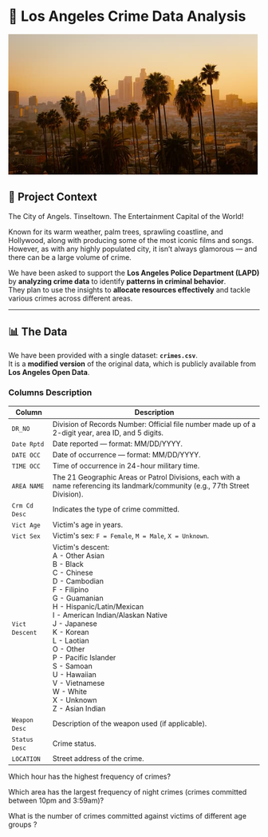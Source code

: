 # 🌴 Los Angeles Crime Data Analysis

![Los Angeles Skyline](la_skyline.jpg)


## 🎯 Project Context

The City of Angels. Tinseltown. The Entertainment Capital of the World!

Known for its warm weather, palm trees, sprawling coastline, and Hollywood, along with producing some of the most iconic films and songs.  
However, as with any highly populated city, it isn’t always glamorous — and there can be a large volume of crime. 

We have been asked to support the **Los Angeles Police Department (LAPD)** by **analyzing crime data** to identify **patterns in criminal behavior**.  
They plan to use the insights to **allocate resources effectively** and tackle various crimes across different areas.

---

## 📊 The Data

We have been provided with a single dataset: **`crimes.csv`**.  
It is a **modified version** of the original data, which is publicly available from **Los Angeles Open Data**.

### Columns Description

| Column         | Description                                                                                                                         |
|----------------|-------------------------------------------------------------------------------------------------------------------------------------|
| `DR_NO`        | Division of Records Number: Official file number made up of a 2-digit year, area ID, and 5 digits.                                  |
| `Date Rptd`    | Date reported — format: MM/DD/YYYY.                                                                                                 |
| `DATE OCC`     | Date of occurrence — format: MM/DD/YYYY.                                                                                            |
| `TIME OCC`     | Time of occurrence in 24-hour military time.                                                                                        |
| `AREA NAME`    | The 21 Geographic Areas or Patrol Divisions, each with a name referencing its landmark/community (e.g., 77th Street Division).       |
| `Crm Cd Desc`  | Indicates the type of crime committed.                                                                                              |
| `Vict Age`     | Victim's age in years.                                                                                                              |
| `Vict Sex`     | Victim's sex: `F = Female`, `M = Male`, `X = Unknown`.                                                                              |
| `Vict Descent` | Victim's descent: <br/>A - Other Asian<br/>B - Black<br/>C - Chinese<br/>D - Cambodian<br/>F - Filipino<br/>G - Guamanian<br/>H - Hispanic/Latin/Mexican<br/>I - American Indian/Alaskan Native<br/>J - Japanese<br/>K - Korean<br/>L - Laotian<br/>O - Other<br/>P - Pacific Islander<br/>S - Samoan<br/>U - Hawaiian<br/>V - Vietnamese<br/>W - White<br/>X - Unknown<br/>Z - Asian Indian |
| `Weapon Desc`  | Description of the weapon used (if applicable).                                                                                     |
| `Status Desc`  | Crime status.                                                                                                                       |
| `LOCATION`     | Street address of the crime.                                                                                                        |


Which hour has the highest frequency of crimes? 

Which area has the largest frequency of night crimes (crimes committed between 10pm and 3:59am)?

What is the number of crimes committed against victims of different age groups ?
